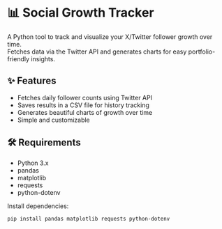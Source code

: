 # 📊 Social Growth Tracker

A Python tool to track and visualize your X/Twitter follower growth over time.  
Fetches data via the Twitter API and generates charts for easy portfolio-friendly insights.

## ✨ Features
- Fetches daily follower counts using Twitter API
- Saves results in a CSV file for history tracking
- Generates beautiful charts of growth over time
- Simple and customizable

## 🛠 Requirements
- Python 3.x
- pandas
- matplotlib
- requests
- python-dotenv

Install dependencies:
```bash
pip install pandas matplotlib requests python-dotenv
